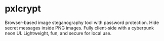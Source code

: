 # pxlcrypt
Browser-based image steganography tool with password protection. Hide secret messages inside PNG images. Fully client-side with a cyberpunk neon UI. Lightweight, fun, and secure for local use.
